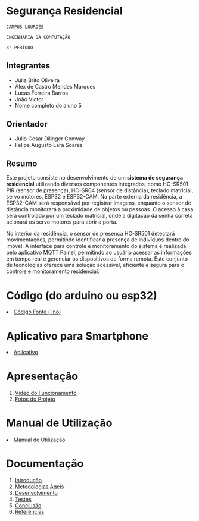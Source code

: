 # Segurança Residencial

`CAMPUS LOURDES`

`ENGENHARIA DA COMPUTAÇÃO`

`3° PERÍODO`

## Integrantes

* Julia Brito Oliveira 
* Alex de Castro Mendes Marques
* Lucas Ferreira Barros
* João Victor 
* Nome completo do aluno 5

## Orientador

* Júlio Cesar Dilinger Conway
* Felipe Augusto Lara Soares

## Resumo

Este projeto consiste no desenvolvimento de um **sistema de segurança residencial** utilizando diversos componentes integrados, como HC-SR501 PIR (sensor de presença), HC-SR04 (sensor de distância), teclado matricial, servo motores, ESP32 e ESP32-CAM. Na parte externa da residência, a ESP32-CAM será responsável por registrar imagens, enquanto o sensor de distância monitorará a proximidade de objetos ou pessoas. O acesso à casa será controlado por um teclado matricial, onde a digitação da senha correta acionará os servo motores para abrir a porta.  

No interior da residência, o sensor de presença HC-SR501 detectará movimentações, permitindo identificar a presença de indivíduos dentro do imóvel. A interface para controle e monitoramento do sistema é realizada pelo aplicativo MQTT Painel, permitindo ao usuário acessar as informações em tempo real e gerenciar os dispositivos de forma remota. Este conjunto de tecnologias oferece uma solução acessível, eficiente e segura para o controle e monitoramento residencial.

# Código (do arduino ou esp32)

<li><a href="Codigo/README.md"> Código Fonte (.ino)</a></li>

# Aplicativo para Smartphone

<li><a href="App/README.md"> Aplicativo </a></li>

# Apresentação

<ol>
<li><a href="Apresentacao/README.md"> Vídeo do Funcionamento</a></li>
<li><a href="Apresentacao/README.md"> Fotos do Projeto</a></li>
</ol>

# Manual de Utilização

<li><a href="Manual/manual de utilização.md"> Manual de Utilização</a></li>


# Documentação

<ol>
<li><a href="Documentacao/01-Introducão.md"> Introdução</a></li>
<li><a href="Documentacao/02-Metodologias Ágeis.md"> Metodologias Ágeis</a></li>
<li><a href="Documentacao/03-Desenvolvimento.md"> Desenvolvimento </a></li>
<li><a href="Documentacao/04-Testes.md"> Testes </a></li>
<li><a href="Documentacao/05-Conclusão.md"> Conclusão </a></li>
<li><a href="Documentacao/06-Referências.md"> Referências </a></li>
</ol>

